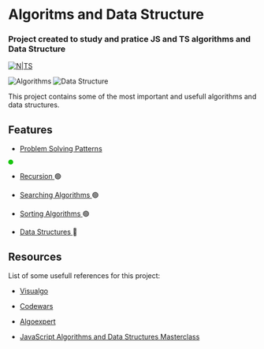 
# Algoritms and Data Structure

### Project created to study and pratice JS and TS algorithms and Data Structure
 [![N|TS](https://camo.githubusercontent.com/143b42838efad2c30d8e0d05eb3dea6996e52a03b99576d8318edffd9bdd6155/68747470733a2f2f696d672e736869656c64732e696f2f62616467652f547970655363726970742d3238324333343f6c6f676f3d74797065736372697074266c6f676f436f6c6f723d333137384336)](https://www.typescriptlang.org/)

<div>
<img alt="Algorithms"  src="https://img.shields.io/badge/Algorithms%20--16c60c.svg" />
<img alt="Data Structure"  src="https://img.shields.io/badge/Data Structure%20--e81224.svg" />
</div>
  
This project contains some of the most important and usefull algorithms and data structures.




## Features

  
-  <a  href="https://github.com/lpazzim/algorithm/tree/main/src/ProblemSolvingPatterns"> Problem Solving Patterns </a> 
<div style="background-color: #16c60c; border-radius: 50%; border: none; width: 10px; height: 10px;"></div>

- <a  href="https://github.com/lpazzim/algorithm/tree/main/src/Recursion"> Recursion </a> :green_circle:

- <a  href="https://github.com/lpazzim/algorithm/tree/main/src/SearchingAlgorithms"> Searching Algorithms </a> :green_circle:

- <a  href="https://github.com/lpazzim/algorithm/tree/main/src/SortingAlgorithms"> Sorting Algorithms </a> :green_circle:

- <a  href="https://github.com/lpazzim/algorithm/tree/main/src/DataStructures"> Data Structures </a> :red_circle:


## Resources

  

List of some usefull references for this project:

- <a  href="https://visualgo.net/en"> Visualgo </a>

- <a  href="https://www.codewars.com/"> Codewars </a>

- <a  href="https://algoexpert.io"> Algoexpert </a>

- <a  href="https://www.udemy.com/course/js-algorithms-and-data-structures-masterclass"> JavaScript Algorithms and Data Structures Masterclass </a>

  
